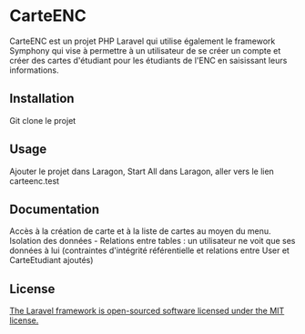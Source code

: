 # CarteENC

CarteENC est un projet PHP Laravel qui utilise également le framework Symphony qui vise à permettre à un utilisateur de se créer un compte et créer des cartes d'étudiant pour les étudiants de l'ENC en saisissant leurs informations.

## Installation

Git clone le projet

## Usage

Ajouter le projet dans Laragon, Start All dans Laragon, aller vers le lien carteenc.test

## Documentation

Accès à la création de carte et à la liste de cartes au moyen du menu.
Isolation des données - Relations entre tables : un utilisateur ne voit que ses données à lui (contraintes d'intégrité référentielle et relations entre User et CarteEtudiant ajoutés)


## License

[The Laravel framework is open-sourced software licensed under the MIT license.](https://opensource.org/license/mit/)